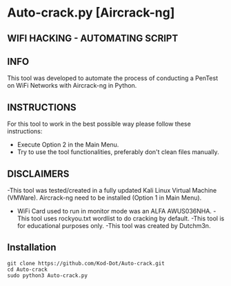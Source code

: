 # Auto-crack.py [Aircrack-ng]

## WIFI HACKING - AUTOMATING SCRIPT

## INFO

This tool was developed to automate the process of conducting
a PenTest on WiFi Networks with Aircrack-ng in Python.


## INSTRUCTIONS

For this tool to work in the best possible way
please follow these instructions:
- Execute Option 2 in the Main Menu.
- Try to use the tool functionalities, 
  preferably don't clean files manually.


## DISCLAIMERS

-This tool was tested/created in a fully updated Kali Linux
  Virtual Machine (VMWare).
 Aircrack-ng need to be installed (Option 1 in Main Menu).
- WiFi Card used to run in monitor mode was an ALFA AWUS036NHA.
-This tool uses rockyou.txt wordlist to do cracking by default.
-This tool is for educational purposes only.
-This tool was created by Dutchm3n.

## Installation

```
git clone https://github.com/Kod-Dot/Auto-crack.git
cd Auto-crack
sudo python3 Auto-crack.py
```
